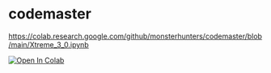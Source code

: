 # codemaster

https://colab.research.google.com/github/monsterhunters/codemaster/blob/main/Xtreme_3_0.ipynb

[![Open In Colab](https://colab.research.google.com/assets/colab-badge.svg)](https://colab.research.google.com/github/googlecolab/colabtools/blob/master/notebooks/colab-github-demo.ipynb)

